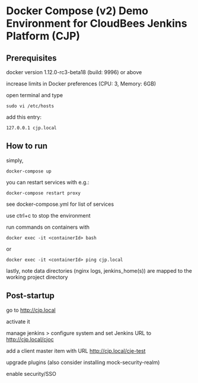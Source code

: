 # Docker Compose (v2) Demo Environment for CloudBees Jenkins Platform (CJP)

## Prerequisites
docker version 1.12.0-rc3-beta18 (build: 9996) or above

increase limits in Docker preferences (CPU: 3, Memory: 6GB)

open terminal and type

    sudo vi /etc/hosts

add this entry:

    127.0.0.1 cjp.local

## How to run
simply,

    docker-compose up

you can restart services with e.g.:

    docker-compose restart proxy

see docker-compose.yml for list of services

use ctrl+c to stop the environment

run commands on containers with

    docker exec -it <containerId> bash

or

    docker exec -it <containerId> ping cjp.local

lastly, note data directories (nginx logs, jenkins_home(s)) are mapped to the working project directory

## Post-startup
go to http://cjp.local

activate it

manage jenkins > configure system and set Jenkins URL to http://cjp.local/cjoc

add a client master item with URL  http://cjp.local/cje-test

upgrade plugins (also consider installing mock-security-realm)

enable security/SSO
